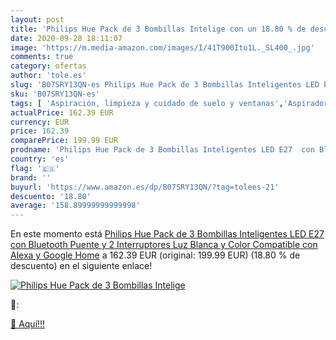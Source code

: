 ```yaml
---
layout: post
title: 'Philips Hue Pack de 3 Bombillas Intelige con un 18.80 % de descuento'
date: 2020-09-28 18:11:07
image: 'https://m.media-amazon.com/images/I/41T900Ito1L._SL400_.jpg'
comments: true
category: ofertas
author: 'tole.es'
slug: 'B07SRY13QN-es Philips Hue Pack de 3 Bombillas Inteligentes LED E27 con...'
sku: 'B07SRY13QN-es'
tags: [ 'Aspiración, limpieza y cuidado de suelo y ventanas','Aspiradoras','Bombillas','Bombillas Wi-Fi','Bombillas de color','Bombillas de uso específico','Bricolaje y herramientas','Enchufes estándar','Enchufes inteligentes y a control remoto','Enchufes y accesorios','Hogar y cocina','Iluminación','Iluminación de interior','Iluminación decorativa y para usos específicos de interior','Instalación eléctrica','Robots aspiradores','Tiras LED de interior','alexa','google','home','hue','philips', ]
actualPrice: 162.39 EUR
currency: EUR
price: 162.39
comparePrice: 199.99 EUR
prodname: 'Philips Hue Pack de 3 Bombillas Inteligentes LED E27  con Bluetooth  Puente y 2 Interruptores  Luz Blanca y Color  Compatible con Alexa y Google Home'
country: 'es'
flag: '🇪🇸'
brand: ''
buyurl: 'https://www.amazon.es/dp/B07SRY13QN/?tag=tolees-21'
descuento: '18.80'
average: '158.89999999999998'
---
```


En este momento está [Philips Hue Pack de 3 Bombillas Inteligentes LED E27  con Bluetooth  Puente y 2 Interruptores  Luz Blanca y Color  Compatible con Alexa y Google Home](https://www.amazon.es/dp/B07SRY13QN/?tag=tolees-21) a 162.39 EUR (original: 199.99 EUR) (18.80 %  de descuento) en el siguiente enlace!

[![Philips Hue Pack de 3 Bombillas Intelige](https://m.media-amazon.com/images/I/41T900Ito1L._SL400_.jpg)](https://www.amazon.es/dp/B07SRY13QN/?tag=tolees-21)

🔎:


[🛒 Aquí!!!](https://www.amazon.es/dp/B07SRY13QN/?tag=tolees-21)
